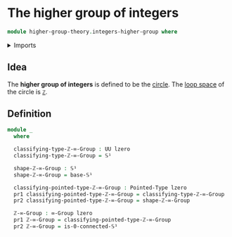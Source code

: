 # The higher group of integers

```agda
module higher-group-theory.integers-higher-group where
```

<details><summary>Imports</summary>

```agda
open import foundation.dependent-pair-types
open import foundation.universe-levels

open import higher-group-theory.higher-groups

open import structured-types.pointed-types

open import synthetic-homotopy-theory.circle
```

</details>

## Idea

The **higher group of integers** is defined to be the
[circle](synthetic-homotopy-theory.circle.md). The
[loop space](synthetic-homotopy-theory.loop-spaces.md) of the circle is
[`ℤ`](elementary-number-theory.integers.md).

## Definition

```agda
module _
  where

  classifying-type-ℤ-∞-Group : UU lzero
  classifying-type-ℤ-∞-Group = 𝕊¹

  shape-ℤ-∞-Group : 𝕊¹
  shape-ℤ-∞-Group = base-𝕊¹

  classifying-pointed-type-ℤ-∞-Group : Pointed-Type lzero
  pr1 classifying-pointed-type-ℤ-∞-Group = classifying-type-ℤ-∞-Group
  pr2 classifying-pointed-type-ℤ-∞-Group = shape-ℤ-∞-Group

  ℤ-∞-Group : ∞-Group lzero
  pr1 ℤ-∞-Group = classifying-pointed-type-ℤ-∞-Group
  pr2 ℤ-∞-Group = is-0-connected-𝕊¹
```
